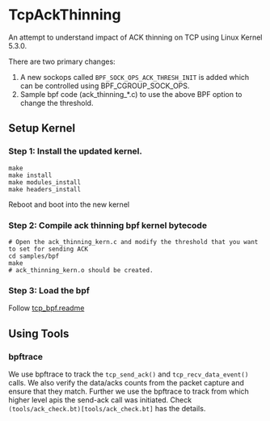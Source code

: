 # TcpAckThinning

An attempt to understand impact of ACK thinning on TCP using Linux Kernel 5.3.0.

There are two primary changes:
1. A new sockops called `BPF_SOCK_OPS_ACK_THRESH_INIT` is added which can be controlled using BPF_CGROUP_SOCK_OPS.
2. Sample bpf code (ack_thinning_*.c) to use the above BPF option to change the threshold.


## Setup Kernel

### Step 1: Install the updated kernel.

```
make
make install
make modules_install
make headers_install
```
Reboot and boot into the new kernel

### Step 2: Compile ack thinning bpf kernel bytecode
```
# Open the ack_thinning_kern.c and modify the threshold that you want to set for sending ACK
cd samples/bpf
make
# ack_thinning_kern.o should be created.
```

### Step 3: Load the bpf

Follow [tcp_bpf.readme](https://github.com/torvalds/linux/blob/master/samples/bpf/tcp_bpf.readme)

## Using Tools

### bpftrace
We use bpftrace to track the `tcp_send_ack()` and `tcp_recv_data_event()`
calls. We also verify the data/acks counts from the packet capture and ensure
that they match. Further we use the bpftrace to track from which higher level
apis the send-ack call was initiated. Check
`(tools/ack_check.bt)[tools/ack_check.bt]` has the details.
